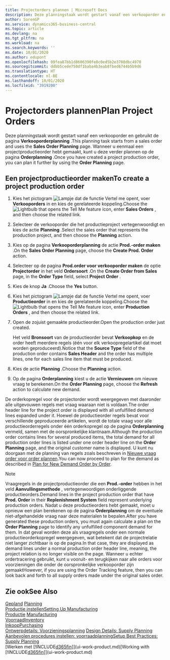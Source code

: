 ```yaml
---
title: Projectorders plannen | Microsoft Docs
description: Deze planningstaak wordt gestart vanaf een verkooporder en gebruikt de pagina **Verkooporderplanning** . Wanneer u eenmaal een projectproductieorder hebt gemaakt, kunt u deze verder plannen op de pagina **Orderplanning** .
author: SorenGP
ms.service: dynamics365-business-central
ms.topic: article
ms.devlang: na
ms.tgt_pltfrm: na
ms.workload: na
ms.search.keywords: ''
ms.date: 10/01/2020
ms.author: edupont
ms.openlocfilehash: 09fea87bb1d8606390fe8c0ed5b2e3780dbc4978
ms.sourcegitcommit: ddbb5cede750df1baba4b3eab8fbed6744b5b9d6
ms.translationtype: HT
ms.contentlocale: nl-BE
ms.lasthandoff: 10/01/2020
ms.locfileid: "3919200"
---
```

# <a name="plan-project-orders"></a><span data-ttu-id="bcf65-104">Projectorders plannen</span><span class="sxs-lookup"><span data-stu-id="bcf65-104">Plan Project Orders</span></span>
<span data-ttu-id="bcf65-105">Deze planningstaak wordt gestart vanaf een verkooporder en gebruikt de pagina **Verkooporderplanning** .</span><span class="sxs-lookup"><span data-stu-id="bcf65-105">This planning task starts from a sales order and uses the **Sales Order Planning** page.</span></span> <span data-ttu-id="bcf65-106">Wanneer u eenmaal een projectproductieorder hebt gemaakt, kunt u deze verder plannen op de pagina **Orderplanning** .</span><span class="sxs-lookup"><span data-stu-id="bcf65-106">Once you have created a project production order, you can plan it further by using the **Order Planning** page.</span></span>  

## <a name="to-create-a-project-production-order"></a><span data-ttu-id="bcf65-107">Een projectproductieorder maken</span><span class="sxs-lookup"><span data-stu-id="bcf65-107">To create a project production order</span></span>  

1.  <span data-ttu-id="bcf65-108">Kies het pictogram ![Lampje dat de functie Vertel me opent](media/ui-search/search_small.png "Vertel me wat u wilt doen"), voer **Verkooporders** in en kies de gerelateerde koppeling.</span><span class="sxs-lookup"><span data-stu-id="bcf65-108">Choose the ![Lightbulb that opens the Tell Me feature](media/ui-search/search_small.png "Tell me what you want to do") icon, enter **Sales Orders** , and then choose the related link.</span></span>  
2.  <span data-ttu-id="bcf65-109">Selecteer de verkooporder die het productieproject vertegenwoordigt en kies de actie **Planning** .</span><span class="sxs-lookup"><span data-stu-id="bcf65-109">Select the sales order that represents the production project, and then choose the **Planning** action.</span></span>  
4.  <span data-ttu-id="bcf65-110">Kies op de pagina **Verkooporderplanning** de actie **Prod.-order maken** .</span><span class="sxs-lookup"><span data-stu-id="bcf65-110">On the **Sales Order Planning** page, choose  the **Create Prod. Order** action.</span></span>  
5.  <span data-ttu-id="bcf65-111">Selecteer op de pagina **Prod.order voor verkooporder maken** de optie **Projectorder** in het veld **Ordersoort** .</span><span class="sxs-lookup"><span data-stu-id="bcf65-111">On the **Create Order from Sales** page, in the **Order Type** field, select **Project Order** .</span></span>  
6.  <span data-ttu-id="bcf65-112">Kies de knop **Ja** .</span><span class="sxs-lookup"><span data-stu-id="bcf65-112">Choose the **Yes** button.</span></span>  
7.  <span data-ttu-id="bcf65-113">Kies het pictogram ![Lampje dat de functie Vertel me opent](media/ui-search/search_small.png "Vertel me wat u wilt doen"), voer **Productieorder** in en kies de gerelateerde koppeling.</span><span class="sxs-lookup"><span data-stu-id="bcf65-113">Choose the ![Lightbulb that opens the Tell Me feature](media/ui-search/search_small.png "Tell me what you want to do") icon, enter **Production Orders** , and then choose the related link.</span></span>
8. <span data-ttu-id="bcf65-114">Open de zojuist gemaakte productieorder.</span><span class="sxs-lookup"><span data-stu-id="bcf65-114">Open the production order just created.</span></span>  

    <span data-ttu-id="bcf65-115">Het veld **Bronsoort** van de productieorder bevat **Verkoopkop** en de order heeft meerdere regels (één voor elk verkoopregelartikel dat moet worden geproduceerd).</span><span class="sxs-lookup"><span data-stu-id="bcf65-115">Notice that the **Source Type** field of the production order contains **Sales Header** and the order has multiple lines, one for each sales line item that must be produced.</span></span>  
9. <span data-ttu-id="bcf65-116">Kies de actie **Planning** .</span><span class="sxs-lookup"><span data-stu-id="bcf65-116">Choose the **Planning** action.</span></span>
10. <span data-ttu-id="bcf65-117">Op de pagina **Orderplanning** kiest u de actie **Vernieuwen** om nieuwe vraag te berekenen.</span><span class="sxs-lookup"><span data-stu-id="bcf65-117">On the **Order Planning** page, choose the **Refresh** action to calculate new demand.</span></span>  

<span data-ttu-id="bcf65-118">De orderkopregel voor de projectorder wordt weergegeven met daaronder alle uitgevouwen regels met vraag waaraan niet is voldaan.</span><span class="sxs-lookup"><span data-stu-id="bcf65-118">The order header line for the project order is displayed with all unfulfilled demand lines expanded under it.</span></span> <span data-ttu-id="bcf65-119">Hoewel de productieorder regels bevat voor verschillende geproduceerde artikelen, wordt de totale vraag voor alle productieorderregels onder één orderkopregel op de pagina **Orderplanning** vermeld, samen met de oorspronkelijke klantnaam.</span><span class="sxs-lookup"><span data-stu-id="bcf65-119">Although the production order contains lines for several produced items, the total demand for all production order lines is listed under one order header line on the **Order Planning** page, and the original customer name is displayed.</span></span> <span data-ttu-id="bcf65-120">U kunt nu doorgaan met de planning van regels zoals beschreven in [Nieuwe vraag order voor order plannen](production-how-to-plan-for-new-demand.md).</span><span class="sxs-lookup"><span data-stu-id="bcf65-120">You can now proceed to plan for the demand as described in [Plan for New Demand Order by Order](production-how-to-plan-for-new-demand.md).</span></span>  

> [!NOTE]  
>  <span data-ttu-id="bcf65-121">Vraagregels in de projectproductieorder die een **Prod.-order** hebben in het veld **Aanvullingsmethode** , vertegenwoordigen onderliggende productieorders.</span><span class="sxs-lookup"><span data-stu-id="bcf65-121">Demand lines in the project production order that have **Prod. Order** in their **Replenishment System** field represent underlying production orders.</span></span> <span data-ttu-id="bcf65-122">Nadat u deze productieorders hebt gemaakt, moet u opnieuw een plan berekenen op de pagina **Orderplanning** om de eventuele niet-afgehandelde vraag naar deze materialen te bepalen.</span><span class="sxs-lookup"><span data-stu-id="bcf65-122">After you have generated these production orders, you must again calculate a plan on the **Order Planning** page to identify any unfulfilled component demand for them.</span></span> <span data-ttu-id="bcf65-123">In dat geval worden deze als vraagregels onder een normale productieorderkopregel weergegeven, wat betekent dat de projectrelatie niet langer zichtbaar is op de pagina.</span><span class="sxs-lookup"><span data-stu-id="bcf65-123">In that case, they are displayed as demand lines under a normal production order header line, meaning, the project relation is no longer visible on the page.</span></span> <span data-ttu-id="bcf65-124">Wanneer u echter ordertracering gebruikt, kunt u vooruit- en terugkijken naar alle orders voor voorzieningen die onder de oorspronkelijke verkooporder zijn gemaakt</span><span class="sxs-lookup"><span data-stu-id="bcf65-124">However, if you are using the Order Tracking feature, then you can look back and forth to all supply orders made under the original sales order.</span></span>  

## <a name="see-also"></a><span data-ttu-id="bcf65-125">Zie ook</span><span class="sxs-lookup"><span data-stu-id="bcf65-125">See Also</span></span>
<span data-ttu-id="bcf65-126">[Gepland](production-planning.md) </span><span class="sxs-lookup"><span data-stu-id="bcf65-126">[Planning](production-planning.md) </span></span>  
[<span data-ttu-id="bcf65-127">Productie instellen</span><span class="sxs-lookup"><span data-stu-id="bcf65-127">Setting Up Manufacturing</span></span>](production-configure-production-processes.md)  
<span data-ttu-id="bcf65-128">[Productie](production-manage-manufacturing.md)  </span><span class="sxs-lookup"><span data-stu-id="bcf65-128">[Manufacturing](production-manage-manufacturing.md)  </span></span>  
[<span data-ttu-id="bcf65-129">Voorraad</span><span class="sxs-lookup"><span data-stu-id="bcf65-129">Inventory</span></span>](inventory-manage-inventory.md)  
[<span data-ttu-id="bcf65-130">Inkoop</span><span class="sxs-lookup"><span data-stu-id="bcf65-130">Purchasing</span></span>](purchasing-manage-purchasing.md)  
<span data-ttu-id="bcf65-131">[Ontwerpdetails: Voorzieningsplanning](design-details-supply-planning.md) </span><span class="sxs-lookup"><span data-stu-id="bcf65-131">[Design Details: Supply Planning](design-details-supply-planning.md) </span></span>  
[<span data-ttu-id="bcf65-132">Aanbevolen procedures instellen: voorraadplanning</span><span class="sxs-lookup"><span data-stu-id="bcf65-132">Setup Best Practices: Supply Planning</span></span>](setup-best-practices-supply-planning.md)  
<span data-ttu-id="bcf65-133">[Werken met [!INCLUDE[d365fin](includes/d365fin_md.md)]](ui-work-product.md)</span><span class="sxs-lookup"><span data-stu-id="bcf65-133">[Working with [!INCLUDE[d365fin](includes/d365fin_md.md)]](ui-work-product.md)</span></span>
